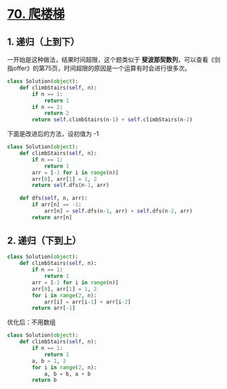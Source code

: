 # [70. 爬楼梯](https://leetcode-cn.com/problems/climbing-stairs/)

## 1. 递归（上到下）

一开始是这种做法，结果时间超限，这个题类似于 **斐波那契数列**，可以查看《剑指offer》的第75页，时间超限的原因是一个运算有时会进行很多次。

```python
class Solution(object):
    def climbStairs(self, n):
        if n == 1:
            return 1
        if n == 2:
            return 2
        return self.climbStairs(n-1) + self.climbStairs(n-2)

```

下面是改进后的方法，设初值为 -1 

```python
class Solution(object):
    def climbStairs(self, n):
        if n == 1:
            return 1
        arr = [-1 for i in range(n)]
        arr[0], arr[1] = 1, 2
        return self.dfs(n-1, arr)
    
    def dfs(self, n, arr):
        if arr[n] == -1:
            arr[n] = self.dfs(n-1, arr) + self.dfs(n-2, arr)
        return arr[n]

```

## 2. 递归（下到上）

```python
class Solution(object):
    def climbStairs(self, n):
        if n == 1:
            return 1
        arr = [-1 for i in range(n)]
        arr[0], arr[1] = 1, 2
        for i in range(2, n):
            arr[i] = arr[i-1] + arr[i-2]
        return arr[-1]
```

优化后：不用数组

```python
class Solution(object):
    def climbStairs(self, n):
        if n == 1:
            return 1
        a, b = 1, 2
        for i in range(2, n):
            a, b = b, a + b
        return b
```

